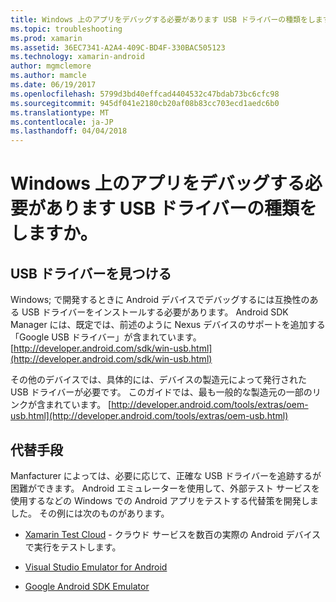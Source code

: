 ```yaml
---
title: Windows 上のアプリをデバッグする必要があります USB ドライバーの種類をしますか。
ms.topic: troubleshooting
ms.prod: xamarin
ms.assetid: 36EC7341-A2A4-409C-BD4F-330BAC505123
ms.technology: xamarin-android
author: mgmclemore
ms.author: mamcle
ms.date: 06/19/2017
ms.openlocfilehash: 5799d3bd40effcad4404532c47bdab73bc6cfc98
ms.sourcegitcommit: 945df041e2180cb20af08b83cc703ecd1aedc6b0
ms.translationtype: MT
ms.contentlocale: ja-JP
ms.lasthandoff: 04/04/2018
---
```

# <a name="what-usb-drivers-do-i-need-to-debug-android-on-windows"></a>Windows 上のアプリをデバッグする必要があります USB ドライバーの種類をしますか。

## <a name="finding-usb-drivers"></a>USB ドライバーを見つける

Windows; で開発するときに Android デバイスでデバッグするには互換性のある USB ドライバーをインストールする必要があります。 Android SDK Manager には、既定では、前述のように Nexus デバイスのサポートを追加する「Google USB ドライバー」が含まれています。 [http://developer.android.com/sdk/win-usb.html](http://developer.android.com/sdk/win-usb.html)

その他のデバイスでは、具体的には、デバイスの製造元によって発行された USB ドライバーが必要です。 このガイドでは、最も一般的な製造元の一部のリンクが含まれています。 [http://developer.android.com/tools/extras/oem-usb.html](http://developer.android.com/tools/extras/oem-usb.html)

## <a name="alternatives"></a>代替手段

Manfacturer によっては、必要に応じて、正確な USB ドライバーを追跡するが困難ができます。 Android エミュレーターを使用して、外部テスト サービスを使用するなどの Windows での Android アプリをテストする代替策を開発しました。 その例には次のものがあります。

- [Xamarin Test Cloud](https://xamarin.com/test-cloud) - クラウド サービスを数百の実際の Android デバイスで実行をテストします。

- [Visual Studio Emulator for Android](https://www.visualstudio.com/en-us/features/msft-android-emulator-vs.aspx)

- [Google Android SDK Emulator](~/android/deploy-test/debugging/android-sdk-emulator/index.md)

